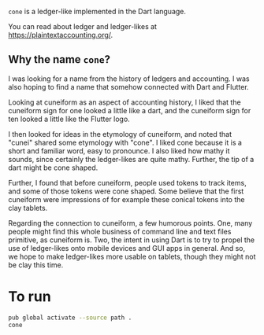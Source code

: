 
`cone` is a ledger-like implemented in the Dart language.

You can read about ledger and ledger-likes at
<https://plaintextaccounting.org/>.

## Why the name `cone`?

I was looking for a name from the history of ledgers and accounting. I
was also hoping to find a name that somehow connected with Dart and
Flutter.

Looking at cuneiform as an aspect of accounting history, I liked that
the cuneiform sign for one looked a little like a dart, and the
cuneiform sign for ten looked a little like the Flutter logo.

I then looked for ideas in the etymology of cuneiform, and noted that
"cunei" shared some etymology with "cone". I liked cone because it is
a short and familiar word, easy to pronounce. I also liked how mathy
it sounds, since certainly the ledger-likes are quite mathy. Further,
the tip of a dart might be cone shaped.

Further, I found that before cuneiform, people used tokens to track
items, and some of those tokens were cone shaped. Some believe that
the first cuneiform were impressions of for example these conical
tokens into the clay tablets.

Regarding the connection to cuneiform, a few humorous points. One,
many people might find this whole business of command line and text
files primitive, as cuneiform is. Two, the intent in using Dart is to
try to propel the use of ledger-likes onto mobile devices and GUI apps
in general. And so, we hope to make ledger-likes more usable on
tablets, though they might not be clay this time.

# To run

``` sh
pub global activate --source path .
cone
```
